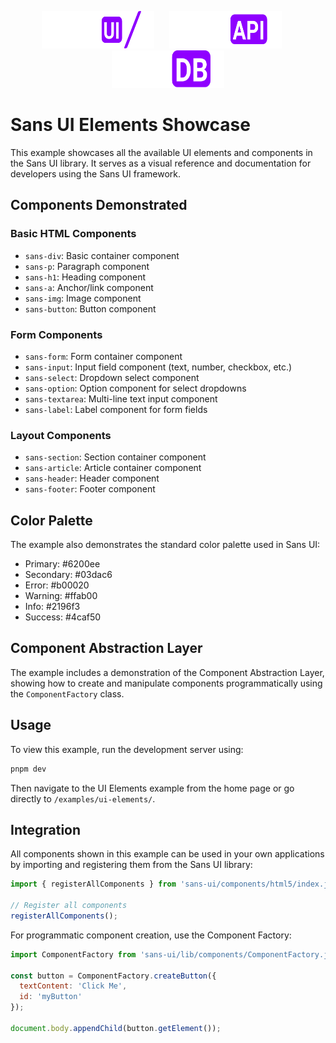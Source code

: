 <p align="center">
  <img src="../../static/logos/ui/logo.sans-ui.white.svg" alt="Sans UI Logo" width="180" height="60" style="margin-right: 20px;" />
  <img src="../../static/logos/api/logo.sans-api.white.svg" alt="Sans API Logo" width="180" height="60" style="margin-right: 20px;" />
  <img src="../../static/logos/db/logo.sans-db.white.svg" alt="Sans DB Logo" width="180" height="60" />
</p>

# Sans UI Elements Showcase

This example showcases all the available UI elements and components in the Sans UI library. It serves as a visual reference and documentation for developers using the Sans UI framework.

## Components Demonstrated

### Basic HTML Components
- `sans-div`: Basic container component
- `sans-p`: Paragraph component
- `sans-h1`: Heading component
- `sans-a`: Anchor/link component
- `sans-img`: Image component
- `sans-button`: Button component

### Form Components
- `sans-form`: Form container component
- `sans-input`: Input field component (text, number, checkbox, etc.)
- `sans-select`: Dropdown select component
- `sans-option`: Option component for select dropdowns
- `sans-textarea`: Multi-line text input component
- `sans-label`: Label component for form fields

### Layout Components
- `sans-section`: Section container component
- `sans-article`: Article container component
- `sans-header`: Header component
- `sans-footer`: Footer component

## Color Palette
The example also demonstrates the standard color palette used in Sans UI:
- Primary: #6200ee
- Secondary: #03dac6
- Error: #b00020
- Warning: #ffab00
- Info: #2196f3
- Success: #4caf50

## Component Abstraction Layer
The example includes a demonstration of the Component Abstraction Layer, showing how to create and manipulate components programmatically using the `ComponentFactory` class.

## Usage
To view this example, run the development server using:

```bash
pnpm dev
```

Then navigate to the UI Elements example from the home page or go directly to `/examples/ui-elements/`.

## Integration
All components shown in this example can be used in your own applications by importing and registering them from the Sans UI library:

```javascript
import { registerAllComponents } from 'sans-ui/components/html5/index.js';

// Register all components
registerAllComponents();
```

For programmatic component creation, use the Component Factory:

```javascript
import ComponentFactory from 'sans-ui/lib/components/ComponentFactory.js';

const button = ComponentFactory.createButton({
  textContent: 'Click Me',
  id: 'myButton'
});

document.body.appendChild(button.getElement());
```
